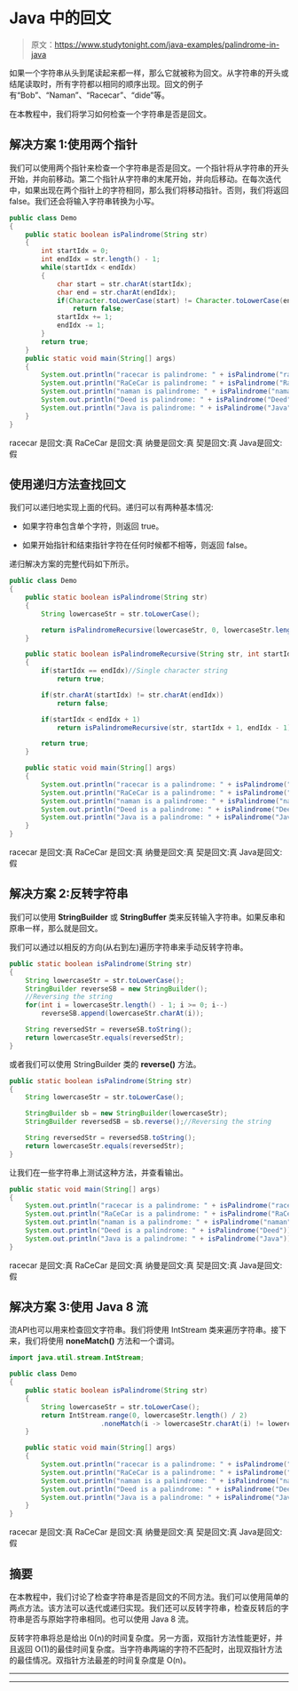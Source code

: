 # Java 中的回文

> 原文：<https://www.studytonight.com/java-examples/palindrome-in-java>

如果一个字符串从头到尾读起来都一样，那么它就被称为回文。从字符串的开头或结尾读取时，所有字符都以相同的顺序出现。回文的例子有“Bob”、“Naman”、“Racecar”、“dide”等。

在本教程中，我们将学习如何检查一个字符串是否是回文。

## 解决方案 1:使用两个指针

我们可以使用两个指针来检查一个字符串是否是回文。一个指针将从字符串的开头开始，并向前移动。第二个指针从字符串的末尾开始，并向后移动。在每次迭代中，如果出现在两个指针上的字符相同，那么我们将移动指针。否则，我们将返回 false。我们还会将输入字符串转换为小写。

```java
public class Demo
{
	public static boolean isPalindrome(String str)
	{
		int startIdx = 0;
		int endIdx = str.length() - 1;		
		while(startIdx < endIdx)
		{
			char start = str.charAt(startIdx);
			char end = str.charAt(endIdx);
			if(Character.toLowerCase(start) != Character.toLowerCase(end))
				return false;
			startIdx += 1;
			endIdx -= 1;
		}
		return true;
	}	
	public static void main(String[] args)
	{
		System.out.println("racecar is palindrome: " + isPalindrome("racecar"));
		System.out.println("RaCeCar is palindrome: " + isPalindrome("RaCeCar"));
		System.out.println("naman is palindrome: " + isPalindrome("naman"));
		System.out.println("Deed is palindrome: " + isPalindrome("Deed"));
		System.out.println("Java is palindrome: " + isPalindrome("Java"));
	}
}
```

racecar 是回文:真
RaCeCar 是回文:真
纳曼是回文:真
契是回文:真
Java是回文:假

## 使用递归方法查找回文

我们可以递归地实现上面的代码。递归可以有两种基本情况:

*   如果字符串包含单个字符，则返回 true。

*   如果开始指针和结束指针字符在任何时候都不相等，则返回 false。

递归解决方案的完整代码如下所示。

```java
public class Demo
{
	public static boolean isPalindrome(String str)
	{
		String lowercaseStr = str.toLowerCase();

		return isPalindromeRecursive(lowercaseStr, 0, lowercaseStr.length() - 1);
	}

	public static boolean isPalindromeRecursive(String str, int startIdx, int endIdx)
	{
		if(startIdx == endIdx)//Single character string
			return true;

		if(str.charAt(startIdx) != str.charAt(endIdx))
			return false;

		if(startIdx < endIdx + 1)
			return isPalindromeRecursive(str, startIdx + 1, endIdx - 1);

		return true;
	}

	public static void main(String[] args)
	{
		System.out.println("racecar is a palindrome: " + isPalindrome("racecar"));
		System.out.println("RaCeCar is a palindrome: " + isPalindrome("RaCeCar"));
		System.out.println("naman is a palindrome: " + isPalindrome("naman"));
		System.out.println("Deed is a palindrome: " + isPalindrome("Deed"));
		System.out.println("Java is a palindrome: " + isPalindrome("Java"));
	}
}
```

racecar 是回文:真
RaCeCar 是回文:真
纳曼是回文:真
契是回文:真
Java是回文:假

## 解决方案 2:反转字符串

我们可以使用 **StringBuilder** 或 **StringBuffer** 类来反转输入字符串。如果反串和原串一样，那么就是回文。

我们可以通过以相反的方向(从右到左)遍历字符串来手动反转字符串。

```java
public static boolean isPalindrome(String str)
{
	String lowercaseStr = str.toLowerCase();
	StringBuilder reverseSB = new StringBuilder();
	//Reversing the string
	for(int i = lowercaseStr.length() - 1; i >= 0; i--)
		reverseSB.append(lowercaseStr.charAt(i));

	String reversedStr = reverseSB.toString();
	return lowercaseStr.equals(reversedStr);
}
```

或者我们可以使用 StringBuilder 类的 **reverse()** 方法。

```java
public static boolean isPalindrome(String str)
{
	String lowercaseStr = str.toLowerCase();

	StringBuilder sb = new StringBuilder(lowercaseStr);
	StringBuilder reversedSB = sb.reverse();//Reversing the string

	String reversedStr = reversedSB.toString();
	return lowercaseStr.equals(reversedStr);
}
```

让我们在一些字符串上测试这种方法，并查看输出。

```java
public static void main(String[] args)
{
	System.out.println("racecar is a palindrome: " + isPalindrome("racecar"));
	System.out.println("RaCeCar is a palindrome: " + isPalindrome("RaCeCar"));
	System.out.println("naman is a palindrome: " + isPalindrome("naman"));
	System.out.println("Deed is a palindrome: " + isPalindrome("Deed"));
	System.out.println("Java is a palindrome: " + isPalindrome("Java"));
}
```

racecar 是回文:真
RaCeCar 是回文:真
纳曼是回文:真
契是回文:真
Java是回文:假

## 解决方案 3:使用 Java 8 流

流API也可以用来检查回文字符串。我们将使用 IntStream 类来遍历字符串。接下来，我们将使用 **noneMatch()** 方法和一个谓词。

```java
import java.util.stream.IntStream;

public class Demo
{
	public static boolean isPalindrome(String str)
	{
		String lowercaseStr = str.toLowerCase();
		return IntStream.range(0, lowercaseStr.length() / 2)
					   .noneMatch(i -> lowercaseStr.charAt(i) != lowercaseStr.charAt(lowercaseStr.length() - i - 1));
	}

	public static void main(String[] args)
	{
		System.out.println("racecar is a palindrome: " + isPalindrome("racecar"));
		System.out.println("RaCeCar is a palindrome: " + isPalindrome("RaCeCar"));
		System.out.println("naman is a palindrome: " + isPalindrome("naman"));
		System.out.println("Deed is a palindrome: " + isPalindrome("Deed"));
		System.out.println("Java is a palindrome: " + isPalindrome("Java"));
	}
}
```

racecar 是回文:真
RaCeCar 是回文:真
纳曼是回文:真
契是回文:真
Java是回文:假

## 摘要

在本教程中，我们讨论了检查字符串是否是回文的不同方法。我们可以使用简单的两点方法。该方法可以迭代或递归实现。我们还可以反转字符串，检查反转后的字符串是否与原始字符串相同。也可以使用 Java 8 流。

反转字符串将总是给出 0(n)的时间复杂度。另一方面，双指针方法性能更好，并且返回 O(1)的最佳时间复杂度。当字符串两端的字符不匹配时，出现双指针方法的最佳情况。双指针方法最差的时间复杂度是 O(n)。

* * *

* * *